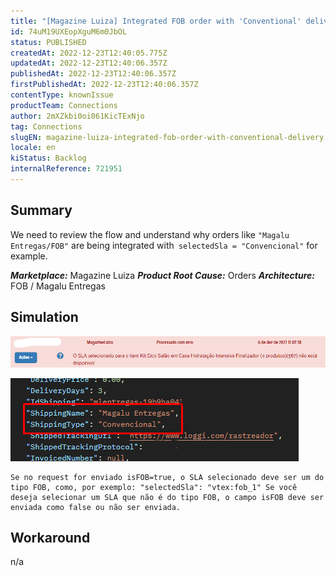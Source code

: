 ```yaml
---
title: "[Magazine Luiza] Integrated FOB order with 'Conventional' delivery"
id: 74uM19UXEopXguM6m0JbOL
status: PUBLISHED
createdAt: 2022-12-23T12:40:05.775Z
updatedAt: 2022-12-23T12:40:06.357Z
publishedAt: 2022-12-23T12:40:06.357Z
firstPublishedAt: 2022-12-23T12:40:06.357Z
contentType: knownIssue
productTeam: Connections
author: 2mXZkbi0oi061KicTExNjo
tag: Connections
slugEN: magazine-luiza-integrated-fob-order-with-conventional-delivery
locale: en
kiStatus: Backlog
internalReference: 721951
---
```


## Summary


We need to review the flow and understand why orders like `"Magalu Entregas/FOB"` are being integrated with` selectedSla = "Convencional"` for example.

_**Marketplace:**_ Magazine Luiza
_**Product Root Cause:**_ Orders
_**Architecture:**_ FOB / Magalu Entregas


##

## Simulation


 ![](https://raw.githubusercontent.com/vtexdocs/known-issues/refs/heads/main/docs/en/known-issues/Connections/magazine-luiza-integrated-fob-order-with-conventional-delivery_1.png)

 ![](https://raw.githubusercontent.com/vtexdocs/known-issues/refs/heads/main/docs/en/known-issues/Connections/magazine-luiza-integrated-fob-order-with-conventional-delivery_2.png)


    Se no request for enviado isFOB=true, o SLA selecionado deve ser um do tipo FOB, como, por exemplo: "selectedSla": "vtex:fob_1" Se você deseja selecionar um SLA que não é do tipo FOB, o campo isFOB deve ser enviada como false ou não ser enviada.



##

## Workaround


n/a

